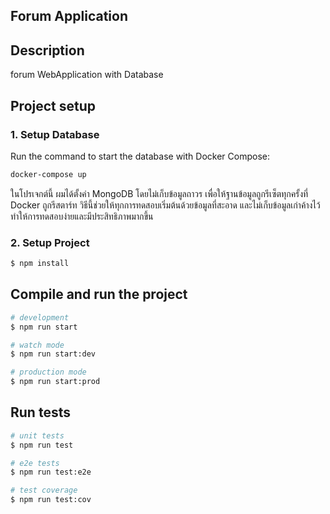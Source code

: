 ## Forum Application

## Description

forum WebApplication with Database

## Project setup

### 1. Setup Database

Run the command to start the database with Docker Compose:

```bash
docker-compose up
```

ในโปรเจกต์นี้ ผมได้ตั้งค่า MongoDB โดยไม่เก็บข้อมูลถาวร เพื่อให้ฐานข้อมูลถูกรีเซ็ตทุกครั้งที่ Docker ถูกรีสตาร์ท วิธีนี้ช่วยให้ทุกการทดสอบเริ่มต้นด้วยข้อมูลที่สะอาด และไม่เก็บข้อมูลเก่าค้างไว้ ทำให้การทดสอบง่ายและมีประสิทธิภาพมากขึ้น

### 2. Setup Project

```bash
$ npm install
```

## Compile and run the project

```bash
# development
$ npm run start

# watch mode
$ npm run start:dev

# production mode
$ npm run start:prod
```

## Run tests

```bash
# unit tests
$ npm run test

# e2e tests
$ npm run test:e2e

# test coverage
$ npm run test:cov
```
